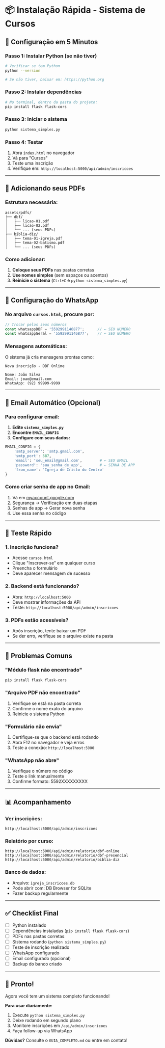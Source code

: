 # 📦 Instalação Rápida - Sistema de Cursos

## 🚀 Configuração em 5 Minutos

### **Passo 1: Instalar Python (se não tiver)**
```bash
# Verificar se tem Python
python --version

# Se não tiver, baixar em: https://python.org
```

### **Passo 2: Instalar dependências**
```bash
# No terminal, dentro da pasta do projeto:
pip install flask flask-cors
```

### **Passo 3: Iniciar o sistema**
```bash
python sistema_simples.py
```

### **Passo 4: Testar**
1. Abra `index.html` no navegador
2. Vá para "Cursos"
3. Teste uma inscrição
4. Verifique em: `http://localhost:5000/api/admin/inscricoes`

---

## 📁 Adicionando seus PDFs

### **Estrutura necessária:**
```
assets/pdfs/
├── dbf/
│   ├── licao-01.pdf
│   ├── licao-02.pdf
│   └── ... (seus PDFs)
├── biblia-diz/
│   ├── tema-01-igreja.pdf
│   ├── tema-02-batismo.pdf
│   └── ... (seus PDFs)
```

### **Como adicionar:**
1. **Coloque seus PDFs** nas pastas corretas
2. **Use nomes simples** (sem espaços ou acentos)
3. **Reinicie o sistema** (`Ctrl+C` e `python sistema_simples.py`)

---

## 📱 Configuração do WhatsApp

### **No arquivo `cursos.html`, procure por:**
```javascript
// Trocar pelos seus números
const whatsappDBF = '5592991146877';      // ← SEU NÚMERO
const whatsappGeral = '5592991146877';    // ← SEU NÚMERO
```

### **Mensagens automáticas:**
O sistema já cria mensagens prontas como:
```
Nova inscrição - DBF Online

Nome: João Silva
Email: joao@email.com
WhatsApp: (92) 99999-9999
```

---

## 📧 Email Automático (Opcional)

### **Para configurar email:**
1. **Edite `sistema_simples.py`**
2. **Encontre `EMAIL_CONFIG`**
3. **Configure com seus dados:**

```python
EMAIL_CONFIG = {
    'smtp_server': 'smtp.gmail.com',
    'smtp_port': 587,
    'email': 'seu_email@gmail.com',        # ← SEU EMAIL
    'password': 'sua_senha_de_app',        # ← SENHA DE APP
    'from_name': 'Igreja de Cristo do Centro'
}
```

### **Como criar senha de app no Gmail:**
1. Vá em [myaccount.google.com](https://myaccount.google.com)
2. Segurança → Verificação em duas etapas
3. Senhas de app → Gerar nova senha
4. Use essa senha no código

---

## 🎯 Teste Rápido

### **1. Inscrição funciona?**
- Acesse `cursos.html`
- Clique "Inscrever-se" em qualquer curso
- Preencha o formulário
- Deve aparecer mensagem de sucesso

### **2. Backend está funcionando?**
- Abra: `http://localhost:5000`
- Deve mostrar informações da API
- Teste: `http://localhost:5000/api/admin/inscricoes`

### **3. PDFs estão acessíveis?**
- Após inscrição, tente baixar um PDF
- Se der erro, verifique se o arquivo existe na pasta

---

## 🔧 Problemas Comuns

### **"Módulo flask não encontrado"**
```bash
pip install flask flask-cors
```

### **"Arquivo PDF não encontrado"**
1. Verifique se está na pasta correta
2. Confirme o nome exato do arquivo
3. Reinicie o sistema Python

### **"Formulário não envia"**
1. Certifique-se que o backend está rodando
2. Abra F12 no navegador e veja erros
3. Teste a conexão: `http://localhost:5000`

### **"WhatsApp não abre"**
1. Verifique o número no código
2. Teste o link manualmente
3. Confirme formato: 5592XXXXXXXXX

---

## 📊 Acompanhamento

### **Ver inscrições:**
```
http://localhost:5000/api/admin/inscricoes
```

### **Relatório por curso:**
```
http://localhost:5000/api/admin/relatorio/dbf-online
http://localhost:5000/api/admin/relatorio/dbf-presencial
http://localhost:5000/api/admin/relatorio/biblia-diz
```

### **Banco de dados:**
- Arquivo: `igreja_inscricoes.db`
- Pode abrir com: DB Browser for SQLite
- Fazer backup regularmente

---

## ✅ Checklist Final

- [ ] Python instalado
- [ ] Dependências instaladas (`pip install flask flask-cors`)
- [ ] PDFs nas pastas corretas
- [ ] Sistema rodando (`python sistema_simples.py`)
- [ ] Teste de inscrição realizado
- [ ] WhatsApp configurado
- [ ] Email configurado (opcional)
- [ ] Backup do banco criado

---

## 🎉 Pronto!

Agora você tem um sistema completo funcionando! 

**Para usar diariamente:**
1. Execute `python sistema_simples.py`
2. Deixe rodando em segundo plano
3. Monitore inscrições em `/api/admin/inscricoes`
4. Faça follow-up via WhatsApp

**Dúvidas?** Consulte o `GUIA_COMPLETO.md` ou entre em contato!